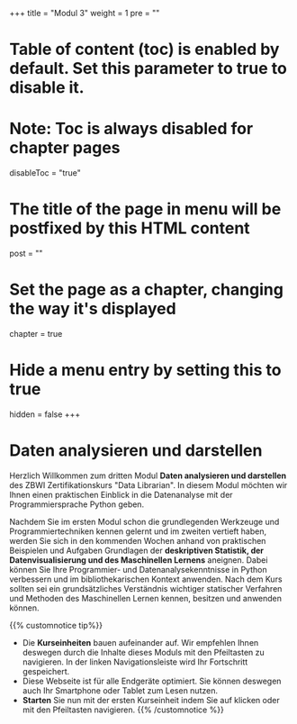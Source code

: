 +++
title = "Modul 3"
weight = 1
pre = ""
# Table of content (toc) is enabled by default. Set this parameter to true to disable it.
# Note: Toc is always disabled for chapter pages
disableToc = "true"
# The title of the page in menu will be postfixed by this HTML content
post = ""
# Set the page as a chapter, changing the way it's displayed
chapter = true
# Hide a menu entry by setting this to true
hidden = false
+++

# Daten analysieren und darstellen


Herzlich Willkommen zum dritten Modul **Daten analysieren und darstellen** des ZBWI Zertifikationskurs "Data Librarian". In diesem Modul möchten wir Ihnen einen praktischen Einblick in die Datenanalyse mit der Programmiersprache Python geben.

Nachdem Sie im ersten Modul schon die grundlegenden Werkzeuge und Programmiertechniken kennen gelernt und im zweiten vertieft haben, werden Sie sich in den kommenden Wochen anhand von praktischen Beispielen und Aufgaben Grundlagen der **deskriptiven Statistik, der Datenvisualisierung und des Maschinellen Lernens** aneignen. Dabei können Sie Ihre Programmier- und Datenanalysekenntnisse in Python verbessern und im bibliothekarischen Kontext anwenden. Nach dem Kurs sollten sei ein grundsätzliches Verständnis wichtiger statischer Verfahren und Methoden des Maschinellen Lernen kennen, besitzen und anwenden können.

{{% customnotice tip%}}
- Die **Kurseinheiten** bauen aufeinander auf. Wir empfehlen Ihnen deswegen durch die Inhalte dieses Moduls mit den Pfeiltasten zu navigieren. In der linken Navigationsleiste wird Ihr Fortschritt gespeichert.
- Diese Webseite ist für alle Endgeräte optimiert. Sie können deswegen auch Ihr Smartphone oder Tablet zum Lesen nutzen.
- **Starten** Sie nun mit der ersten Kurseinheit indem Sie auf </i> <i class="fas fa-chevron-right"></i> klicken oder mit den Pfeiltasten <i class="fas fa-arrows-alt-h"></i> navigieren.
{{% /customnotice %}}


